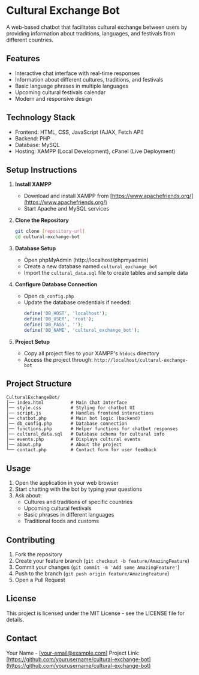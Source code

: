 # Cultural Exchange Bot

A web-based chatbot that facilitates cultural exchange between users by providing information about traditions, languages, and festivals from different countries.

## Features

- Interactive chat interface with real-time responses
- Information about different cultures, traditions, and festivals
- Basic language phrases in multiple languages
- Upcoming cultural festivals calendar
- Modern and responsive design

## Technology Stack

- Frontend: HTML, CSS, JavaScript (AJAX, Fetch API)
- Backend: PHP
- Database: MySQL
- Hosting: XAMPP (Local Development), cPanel (Live Deployment)

## Setup Instructions

1. **Install XAMPP**
   - Download and install XAMPP from [https://www.apachefriends.org/](https://www.apachefriends.org/)
   - Start Apache and MySQL services

2. **Clone the Repository**
   ```bash
   git clone [repository-url]
   cd cultural-exchange-bot
   ```

3. **Database Setup**
   - Open phpMyAdmin (http://localhost/phpmyadmin)
   - Create a new database named `cultural_exchange_bot`
   - Import the `cultural_data.sql` file to create tables and sample data

4. **Configure Database Connection**
   - Open `db_config.php`
   - Update the database credentials if needed:
     ```php
     define('DB_HOST', 'localhost');
     define('DB_USER', 'root');
     define('DB_PASS', '');
     define('DB_NAME', 'cultural_exchange_bot');
     ```

5. **Project Setup**
   - Copy all project files to your XAMPP's `htdocs` directory
   - Access the project through: `http://localhost/cultural-exchange-bot`

## Project Structure

```
CulturalExchangeBot/
│── index.html          # Main Chat Interface
│── style.css           # Styling for chatbot UI
│── script.js           # Handles frontend interactions
│── chatbot.php         # Main bot logic (backend)
│── db_config.php       # Database connection
│── functions.php       # Helper functions for chatbot responses
│── cultural_data.sql   # Database schema for cultural info
│── events.php          # Displays cultural events
│── about.php           # About the project
└── contact.php         # Contact form for user feedback
```

## Usage

1. Open the application in your web browser
2. Start chatting with the bot by typing your questions
3. Ask about:
   - Cultures and traditions of specific countries
   - Upcoming cultural festivals
   - Basic phrases in different languages
   - Traditional foods and customs

## Contributing

1. Fork the repository
2. Create your feature branch (`git checkout -b feature/AmazingFeature`)
3. Commit your changes (`git commit -m 'Add some AmazingFeature'`)
4. Push to the branch (`git push origin feature/AmazingFeature`)
5. Open a Pull Request

## License

This project is licensed under the MIT License - see the LICENSE file for details.

## Contact

Your Name - [your-email@example.com]
Project Link: [https://github.com/yourusername/cultural-exchange-bot](https://github.com/yourusername/cultural-exchange-bot) 